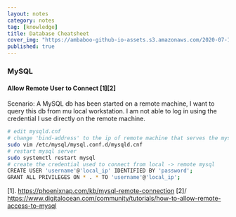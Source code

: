 ```yaml
---
layout: notes
category: notes
tag: [knowledge]
title: Database Cheatsheet
cover_img: "https://ambaboo-github-io-assets.s3.amazonaws.com/2020-07-11-db-cheatsheet-cover.png"
published: true
---
```


### MySQL

#### Allow Remote User to Connect [1][2]

Scenario: A MySQL db has been started on a remote machine, I want to query this db from mu local workstation. I am not able to log in using the credential I use directly on the remote machine.

```bash
# edit mysqld.cnf
# change 'bind-address' to the ip of remote machine that serves the mysql db
sudo vim /etc/mysql/mysql.conf.d/mysqld.cnf
# restart mysql server
sudo systemctl restart mysql
# create the credential used to connect from local -> remote mysql
CREATE USER 'username'@'local_ip' IDENTIFIED BY 'password';
GRANT ALL PRIVILEGES ON * . * TO 'username'@'local_ip';
```

[1]. <https://phoenixnap.com/kb/mysql-remote-connection>
[2]/ <https://www.digitalocean.com/community/tutorials/how-to-allow-remote-access-to-mysql>